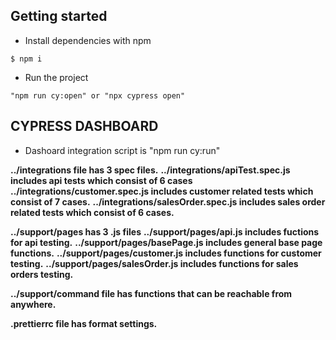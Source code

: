 ## Getting started
- Install dependencies with npm
```
$ npm i
```
- Run the project
```
"npm run cy:open" or "npx cypress open"
```

## CYPRESS DASHBOARD 
- Dashoard integration script is "npm run cy:run"

**../integrations file has 3 spec files.**
**../integrations/apiTest.spec.js includes api tests which consist of 6 cases**
**../integrations/customer.spec.js includes customer related tests which consist of 7 cases.**
**../integrations/salesOrder.spec.js includes sales order related tests which consist of 6 cases.**

**../support/pages has 3 .js files**
**../support/pages/api.js includes fuctions for api testing.**
**../support/pages/basePage.js includes general base page functions.**
**../support/pages/customer.js includes functions for customer testing.**
**../support/pages/salesOrder.js includes functions for sales orders testing.**

**../support/command file has functions that can be reachable from anywhere.**

**.prettierrc file has format settings.**
